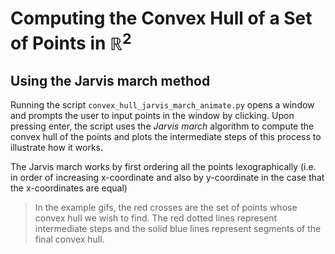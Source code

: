# Computing the Convex Hull of a Set of Points in $\mathbb{R}^{2}$
## Using the Jarvis march method

Running the script `convex_hull_jarvis_march_animate.py` opens a window and prompts the user to input points in the window by clicking. Upon pressing enter, the script uses the _Jarvis march_ algorithm to compute the convex hull of the points and plots the intermediate steps of this process to illustrate how it works.

The Jarvis march works by first ordering all the points lexographically (i.e. in order of increasing x-coordinate and also by y-coordinate in the case that the x-coordinates are equal)

>In the example gifs, the red crosses are the set of points whose convex hull we wish to find. The red dotted lines represent intermediate steps and the solid blue lines represent segments of the final convex hull.
